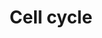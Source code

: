 ---
annotations:
- id: PW:0001317
  parent: regulatory pathway
  type: Pathway Ontology
  value: cell cycle pathway
authors:
- MaintBot
- MartijnVanIersel
- Mkutmon
- L Dupuis
description: (From http://en.wikipedia.org/wiki/Cell_cycle) The cell cycle is the
  series of events that takes place in a cell leading to its division and duplication
  (replication). Regulation of the cell cycle involves processes crucial to the survival
  of a cell, including the detection and repair of genetic damage as well as the prevention
  of uncontrolled cell division. Two key classes of regulatory molecules, cyclins
  and cyclin-dependent kinases (CDKs), determine a cell's progress through the cell
  cycle.
last-edited: 2020-07-03
organisms:
- Pan troglodytes
redirect_from:
- /index.php/Pathway:WP964
- /instance/WP964
revision: null
schema-jsonld:
- '@context': https://schema.org/
  '@id': https://wikipathways.github.io/pathways/WP964.html
  '@type': Dataset
  creator:
    '@type': Organization
    name: WikiPathways
  description: (From http://en.wikipedia.org/wiki/Cell_cycle) The cell cycle is the
    series of events that takes place in a cell leading to its division and duplication
    (replication). Regulation of the cell cycle involves processes crucial to the
    survival of a cell, including the detection and repair of genetic damage as well
    as the prevention of uncontrolled cell division. Two key classes of regulatory
    molecules, cyclins and cyclin-dependent kinases (CDKs), determine a cell's progress
    through the cell cycle.
  keywords:
  - 14-3-3
  - ABL1
  - APC/C
  - ARF
  - ATM
  - ATR
  - BUB1
  - BUB1B
  - BUB3
  - CCNA1
  - CCNA2
  - CCNB1
  - CCNB2
  - CCNB3
  - CCND2
  - CCND3
  - CCNE1
  - CCNE2
  - CCNH
  - CDC14A
  - CDC14B
  - CDC2
  - CDC20
  - CDC25A
  - CDC25B
  - CDC25C
  - CDC45L
  - CDC6
  - CDC7
  - CDH1
  - CDK2
  - CDK4
  - CDK6
  - CDKN1A
  - CDKN1B
  - CDKN2A
  - CHEK1
  - CHEK2
  - DBF4
  - E2F
  - E2F1
  - E2F2
  - E2F3
  - E2F4
  - E2F5
  - E2F6
  - EP300
  - ESPL1
  - GADD45A
  - GSK3B
  - GeneProduct
  - HDAC4
  - HDAC6
  - LOC454721
  - LOC462950
  - LOC464259
  - LOC465712
  - LOC466968
  - LOC738624
  - MAD1L1
  - MAD2L1
  - MAD2L2
  - MCM
  - MCM2
  - MCM3
  - MCM4
  - MCM5
  - MCM6
  - MCM7
  - MDM2
  - MEN
  - MPEG1
  - ORC
  - ORC1L
  - ORC2L
  - ORC3L
  - ORC4L
  - ORC5L
  - ORC6L
  - PCNA
  - PKMYT1
  - PLK1
  - PRKDC
  - PTTG1
  - PTTG2
  - PTTG3
  - RB1
  - RBL1
  - SCF
  - SKP2
  - SMAD3
  - SMAD4
  - SMC1L1
  - TBC1D8
  - TFDP1
  - TGFB1
  - TP53
  - UBE2F
  - WEE1
  - YWHAG
  license: CC0
  name: Cell cycle
seo: CreativeWork
title: Cell cycle
wpid: WP964
---